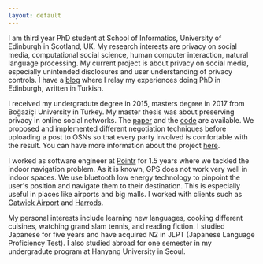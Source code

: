 ```yaml
---
layout: default
---
```


I am third year PhD student at School of Informatics, University of Edinburgh in Scotland, UK. My research interests are privacy on social media, computational social science, human computer interaction, natural language processing. My current project is about privacy on social media, especially unintended disclosures and user understanding of privacy controls. I have a [blog](https://medium.com/@dilarakkl) where I relay my experiences doing PhD in Edinburgh, written in Turkish.


I received my undergradute degree in 2015, masters degree in 2017 from Boğaziçi University in Turkey. My master thesis was about preserving privacy in online social networks. The [paper](http://dl.acm.org/citation.cfm?id=2970035)
and the [code](https://github.com/mas-boun/prinego) are available. We proposed and implemented different negotiation
techniques before uploading a post to OSNs so that every party involved is comfortable with the result.
You can have more information about the project 
[here](http://mas.cmpe.boun.edu.tr/ontology-based-privacy-management-for-social-software/prinego-privacy-negotiation/).

I worked as software engineer at [Pointr](http://www.pointrlabs.com) for 1.5 years where we tackled the indoor navigation problem.
As it is known, GPS does not work very well in indoor spaces. We use bluetooth low energy technology
to pinpoint the user's position and navigate them to their destination. This is especially useful
in places like airports and big malls. I worked with clients such as
[Gatwick Airport](https://techcrunch.com/2017/05/25/gatwick-airport-now-has-2000-beacons-for-indoor-navigation/) and
[Harrods](https://www.standard.co.uk/shopping/can-t-find-prada-then-use-the-harrods-sat-nav-a3422056.html).

My personal interests include learning new languages, cooking different cuisines, watching grand slam tennis, and reading fiction.
I studied Japanese for five years and have acquired N2 in JLPT (Japanese Language Proficiency Test). I also studied abroad for one semester in my undergradute program
at Hanyang University in Seoul.
